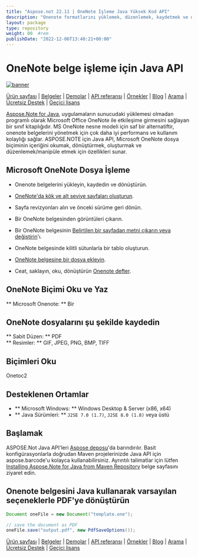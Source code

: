 ```yaml
---
title: "Aspose.not 22.11 | OneNote İşleme Java Yüksek Kod API" 
description: "Onenote formatlarını yüklemek, düzenlemek, kaydetmek ve dönüştürmek için java sınıf kütüphanesi. Sayfaları, resimleri, metinleri, tabloları, ekleri, etiketleri, görevleri, metin stillerini ve köprüleri destekler." 
layout: package
type: repository
weight: 00	#rem
publishDate: "2022-12-06T13:40:21+00:00"
---
```


# OneNote belge işleme için Java API
[![banner](/res_repo/img/compress/aspose_note-for-java-banner.png)](./)

[Ürün sayfası](https://products.aspose.com/note/java) | [Belgeler](https://docs.aspose.com/note/java/) | [Demolar](https://products.aspose.app/note/family) | [API referansı](https://apireference.aspose.com/note/java) | [Örnekler](https://github.com/aspose-note/Aspose.Note-for-Java) | [Blog](https://blog.aspose.com/category/note/) | [Arama](https://search.aspose.com/) | [Ücretsiz Destek](https://forum.aspose.com/c/note) | [Geçici lisans](https://purchase.aspose.com/temporary-license)

[Aspose.Note for Java](https://products.aspose.com/note/java), uygulamaların sunucudaki yüklemesi olmadan programlı olarak Microsoft Office OneNote ile etkileşime girmesini sağlayan bir sınıf kitaplığıdır. MS OneNote nesne modeli için saf bir alternatiftir, onenote belgelerini yönetmek için çok daha iyi performans ve kullanım kolaylığı sağlar. ASPOSE.NOTE için Java API, Microsoft OneNote dosya biçiminin içeriğini okumak, dönüştürmek, oluşturmak ve düzenlemek/manipüle etmek için özellikleri sunar.

## Microsoft OneNote Dosya İşleme
- Onenote belgelerini yükleyin, kaydedin ve dönüştürün.

- [OneNote'da kök ve alt seviye sayfaları oluşturun](https://docs.aspose.com/note/java/working-with-pages/).
- Sayfa revizyonları alın ve önceki sürüme geri dönün.
- Bir OneNote belgesinden görüntüleri çıkarın.

- Bir OneNote belgesinin [Belirtilen bir sayfadan metni çıkarın veya değiştirin](https://docs.aspose.com/note/java/working-with-text/)'ı.
- OneNote belgesinde kilitli sütunlarla bir tablo oluşturun.

- [OneNote belgesine bir dosya ekleyin](https://docs.aspose.com/note/java/working-with-attachments/).

- Ceat, saklayın, oku, dönüştürün [Onenote defter](https://docs.aspose.com/note/java/working-with-onenote-notebook/).

## OneNote Biçimi Oku ve Yaz
** Microsoft Onenote: ** Bir

## OneNote dosyalarını şu şekilde kaydedin
** Sabit Düzen: ** PDF \
** Resimler: ** GIF, JPEG, PNG, BMP, TIFF

## Biçimleri Oku
Onetoc2

## Desteklenen Ortamlar
- ** Microsoft Windows: ** Windows Desktop & Server (x86, x64)
- ** Java Sürümleri: ** `J2SE 7.0 (1.7)`, `J2SE 8.0 (1.8)` veya üstü

## Başlamak

ASPOSE.Not Java API'leri [Aspose deposu](https://releases.aspose.com/note/java/)'da barındırılır. Basit konfigürasyonlarla doğrudan Maven projelerinizde Java API için aspose.barcode'u kolayca kullanabilirsiniz. Ayrıntılı talimatlar için lütfen [Installing Aspose.Note for Java from Maven Repository](https://docs.aspose.com/note/java/installation/) belge sayfasını ziyaret edin.

## Onenote belgesini Java kullanarak varsayılan seçeneklerle PDF'ye dönüştürün

```java
Document oneFile = new Document("template.one");

// save the document as PDF
oneFile.save("output.pdf", new PdfSaveOptions());
```

[Ürün sayfası](https://products.aspose.com/note/java) | [Belgeler](https://docs.aspose.com/note/java/) | [Demolar](https://products.aspose.app/note/family) | [API referansı](https://apireference.aspose.com/note/java) | [Örnekler](https://github.com/aspose-note/Aspose.Note-for-Java) | [Blog](https://blog.aspose.com/category/note/) | [Arama](https://search.aspose.com/) | [Ücretsiz Destek](https://forum.aspose.com/c/note) | [Geçici lisans](https://purchase.aspose.com/temporary-license)
